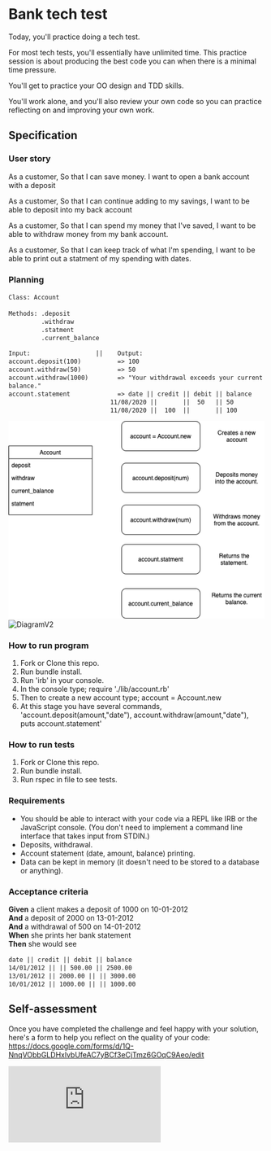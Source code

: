 # Bank tech test

Today, you'll practice doing a tech test.

For most tech tests, you'll essentially have unlimited time.  This practice session is about producing the best code you can when there is a minimal time pressure.

You'll get to practice your OO design and TDD skills.

You'll work alone, and you'll also review your own code so you can practice reflecting on and improving your own work.

## Specification

### User story

As a customer,
So that I can save money.
I want to open a bank account with a deposit

As a customer,
So that I can continue adding to my savings,
I want to be able to deposit into my back account

As a customer,
So that I can spend my money that I've saved,
I want to be able to withdraw money from my bank account.

As a customer,
So that I can keep track of what I'm spending,
I want to be able to print out a statment of my spending with dates.

### Planning 
```
Class: Account

Methods: .deposit
         .withdraw
         .statment
         .current_balance
```

```
Input:                  ||    Output:
account.deposit(100)          => 100
account.withdraw(50)          => 50
account.withdraw(1000)        => "Your withdrawal exceeds your current balance."
account.statement             => date || credit || debit || balance
                            11/08/2020 ||       ||  50   || 50
                            11/08/2020 ||  100  ||       || 100

```

![DiagramV1](images/bank-tech-test-class-diagram.png)
![DiagramV2](images/bank-tech-test-class-diagram(1).png)


### How to run program

1. Fork or Clone this repo.
2. Run bundle install.
3. Run 'irb' in your console.
4. In the console type; require './lib/account.rb'
5. Then to create a new account type; account = Account.new
6. At this stage you have several commands, 'account.deposit(amount,"date"), account.withdraw(amount,"date"), puts account.statement'

### How to run tests

1. Fork or Clone this repo.
2. Run bundle install.
3. Run rspec in file to see tests.

### Requirements

* You should be able to interact with your code via a REPL like IRB or the JavaScript console.  (You don't need to implement a command line interface that takes input from STDIN.)
* Deposits, withdrawal.
* Account statement (date, amount, balance) printing.
* Data can be kept in memory (it doesn't need to be stored to a database or anything).

### Acceptance criteria

**Given** a client makes a deposit of 1000 on 10-01-2012  
**And** a deposit of 2000 on 13-01-2012  
**And** a withdrawal of 500 on 14-01-2012  
**When** she prints her bank statement  
**Then** she would see

```
date || credit || debit || balance
14/01/2012 || || 500.00 || 2500.00
13/01/2012 || 2000.00 || || 3000.00
10/01/2012 || 1000.00 || || 1000.00
```

## Self-assessment

Once you have completed the challenge and feel happy with your solution, here's a form to help you reflect on the quality of your code: https://docs.google.com/forms/d/1Q-NnqVObbGLDHxlvbUfeAC7yBCf3eCjTmz6GOqC9Aeo/edit

![Tracking pixel](https://githubanalytics.herokuapp.com/course/individual_challenges/bank_tech_test.md)